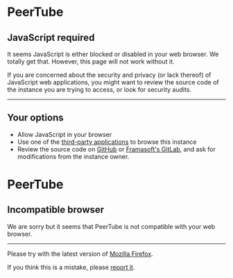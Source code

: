PeerTube
========

JavaScript required
-------------------

It seems JavaScript is either blocked or disabled in your web browser. We totally get that. However, this page will not work without it.

If you are concerned about the security and privacy (or lack thereof) of JavaScript web applications, you might want to review the source code of the instance you are trying to access, or look for security audits.

* * *

Your options
------------

* Allow JavaScript in your browser
* Use one of the [third-party applications](https://framagit.org/framasoft/peertube/documentation/-/raw/master/use-third-party-application.md) to browse this instance
* Review the source code on [GitHub](https://github.com/Chocobozzz/PeerTube) or [Framasoft's GitLab](https://framagit.org/framasoft/peertube/PeerTube), and ask for modifications from the instance owner.

PeerTube
========

Incompatible browser
--------------------

We are sorry but it seems that PeerTube is not compatible with your web browser.

* * *

Please try with the latest version of [Mozilla Firefox](https://www.mozilla.org/).

If you think this is a mistake, please [report it](https://github.com/Chocobozzz/PeerTube/issues/new).